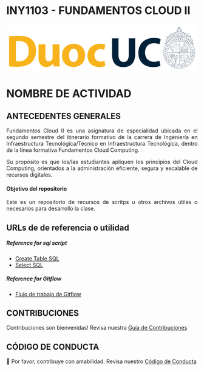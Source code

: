 # INY1103 - FUNDAMENTOS CLOUD II

<p align="left" style="text-align:left;">
  <a href="https://www.duoc.cl/">
    <img alt="Github Universe" src="img/logo.png" width="1040"/>
  </a>
</p>

# NOMBRE DE ACTIVIDAD

## ANTECEDENTES GENERALES

<p align="justify"> Fundamentos Cloud II es una asignatura de especialidad ubicada en el segundo semestre del itinerario formativo de la carrera de Ingeniería en Infraestructura Tecnológica/Técnico en Infraestructura Tecnológica, dentro de la línea formativa Fundamentos Cloud Computing. </p>

<p align="justify"> Su propósito es que los/las estudiantes apliquen los principios del Cloud Computing, orientados a la administración eficiente, segura y escalable de recursos digitales.</p>

#### Objetivo del repositorio

<p align="justify"> Este es un repositorio de recursos de scritps u otros archivos útiles o necesarios para desarrollo la clase.

<!-- Todos/das son bienvenidos/das a colaborar aquí usando las prácticas del Gitflow. Los cambios a la rama main deben ser siempre a través de la aprobación de Pull Request. </p> -->

<!-- ## REQUERIMIENTOS PARA ESTA ACTIVIDAD

Para el desarrollo de esta actividad se requiere ...

## DESARROLLO DE ACTIVIDAD

Esta actividad consiste en ... -->

## URLs de de referencia o utilidad

##### Reference for sql script

- [Create Table SQL](https://www.geeksforgeeks.org/sql-create-table/)
- [Select SQL](https://www.geeksforgeeks.org/sql-select-query/)

##### Reference for Gitflow

- [Flujo de trabajo de Gitflow](https://www.atlassian.com/es/git/tutorials/comparing-workflows/gitflow-workflow)

## CONTRIBUCIONES

Contribuciones son bienvenidas! Revisa nuestra [Guía de Contribuciones](./docs/CONTRIBUTING.md)

## CÓDIGO DE CONDUCTA

👋 Por favor, contribuye con amabilidad. Revisa nuestro [Código de Conducta](./docs/CODE_OF_CONDUCT.md)
